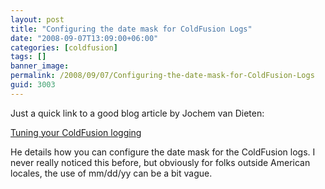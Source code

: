 ```yaml
---
layout: post
title: "Configuring the date mask for ColdFusion Logs"
date: "2008-09-07T13:09:00+06:00"
categories: [coldfusion]
tags: []
banner_image: 
permalink: /2008/09/07/Configuring-the-date-mask-for-ColdFusion-Logs
guid: 3003
---
```


Just a quick link to a good blog article by Jochem van Dieten:

<a href="http://jochem.vandieten.net/2008/09/07/tuning-your-coldfusion-logging/">Tuning your ColdFusion logging</a>

He details how you can configure the date mask for the ColdFusion logs. I never really noticed this before, but obviously for folks outside American locales, the use of mm/dd/yy can be a bit vague.
